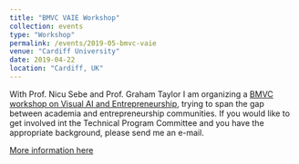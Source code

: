 ```yaml
---
title: "BMVC VAIE Workshop"
collection: events
type: "Workshop"
permalink: /events/2019-05-bmvc-vaie
venue: "Cardiff University"
date: 2019-04-22
location: "Cardiff, UK"
---
```


With Prof. Nicu Sebe and Prof. Graham Taylor I am organizing a [BMVC workshop on Visual AI and Entrepreneurship](https://dculibrk.github.io/bmvc-vaie/), trying to span the gap
between academia and entrepreneurship communities. If you would like to get involved int the Technical Program Committee and you have the 
appropriate background, please send me an e-mail. 

[More information here](https://dculibrk.github.io/bmvc-vaie/)
